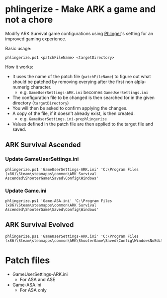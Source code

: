 # phlingerize - Make ARK a game and not a chore

Modify ARK Survival game configurations using [Phlinger](https://www.youtube.com/@Phlinger)'s setting for an improved gaming experience.


Basic usage:
```shell
phlingerize.ps1 <patchFileName> <targetDirectory>
```

How it works:

* It uses the name of the patch file (`patchFileName`) to figure out what should be patched by removing everying after the first non alpla-numerig character.
  * e.g. `GameUserSettings-ARK.ini` becomes `GameUserSettings.ini`
* The configuration file to be changed is then searched for in the given directory (`targetDirectory`)
* You will then be asked to confirm applying the changes.
* A copy of the file, if it doesn't already exist, is then created.
  * e.g. `GameUserSettings.ini-prephlingerize`
* Values defined in the patch file are then applied to the target file and saved.


## ARK Survival Ascended

### Update GameUserSettings.ini

```shell
phlingerize.ps1 'GameUserSettings-ARK.ini' 'C:\Program Files (x86)\Steam\steamapps\common\ARK Survival Ascended\ShooterGame\Saved\Config\Windows'
```

### Update Game.ini

```shell
phlingerize.ps1 'Game-ASA.ini' 'C:\Program Files (x86)\Steam\steamapps\common\ARK Survival Ascended\ShooterGame\Saved\Config\Windows'
```

## ARK Survival Evolved

```shell
phlingerize.ps1 'GameUserSettings-ARK.ini' 'C:\Program Files (x86)\Steam\steamapps\common\ARK\ShooterGame\Saved\Config\WindowsNoEditor'
```

# Patch files

* GameUserSettings-ARK.ini
  * For ASA and ASE
* Game-ASA.ini
  * For ASA only
